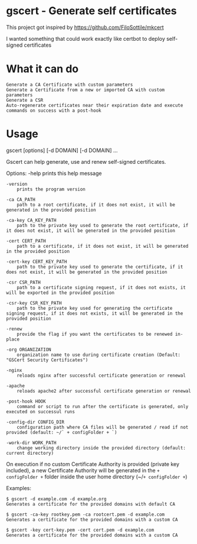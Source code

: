 # gscert - Generate self certificates
This project got inspired by https://github.com/FiloSottile/mkcert

I wanted something that could work exactly like certbot to deploy self-signed certificates

# What it can do
```
Generate a CA Certificate with custom parameters
Generate a Certificate from a new or imported CA with custom parameters
Generate a CSR
Auto-regenerate certificates near their expiration date and execute commands on success with a post-hook
```

# Usage

gscert [options] [-d DOMAIN] [-d DOMAIN] ...

Gscert can help generate, use and renew self-signed certificates.

Options:
	-help
		prints this help message

	-version
		prints the program version

	-ca CA_PATH
		path to a root certificate, if it does not exist, it will be generated in the provided position

	-ca-key CA_KEY_PATH
		path to the private key used to generate the root certificate, if it does not exist, it will be generated in the provided position

	-cert CERT_PATH
		path to a certificate, if it does not exist, it will be generated in the provided position

	-cert-key CERT_KEY_PATH
		path to the private key used to generate the certificate, if it does not exist, it will be generated in the provided position

	-csr CSR_PATH
		path to a certificate signing request, if it does not exists, it will be exported in the provided position

	-csr-key CSR_KEY_PATH
		path to the private key used for generating the certificate signing request, if it does not exists, it will be generated in the provided position

	-renew
		provide the flag if you want the certificates to be renewed in-place

	-org ORGANIZATION
		organization name to use during certificate creation (Default: "GSCert Security Certificates")

	-nginx
		reloads nginx after successful certificate generation or renewal

	-apache
		reloads apache2 after successful certificate generation or renewal

	-post-hook HOOK
		command or script to run after the certificate is generated, only executed on successul runs

	-config-dir CONFIG_DIR
		configuration path where CA files will be generated / read if not provided (default: ~/` + configFolder + `)

	-work-dir WORK_PATH
		change working directory inside the provided directory (default: current directory)



On execution if no custom Certificate Authority is provided (private key included), a new Certificate Authority will be generated
	in the ` + configFolder + ` folder inside the user home directory (~/` + configFolder + `)



Examples:

	$ gscert -d example.com -d example.org
	Generates a certificate for the provided domains with default CA

	$ gscert -ca-key rootkey.pem -ca rootcert.pem -d example.com
	Generates a certificate for the provided domains with a custom CA

	$ gscert -key cert-key.pem -cert cert.pem -d example.com
	Generates a certificate for the provided domains with a custom CA